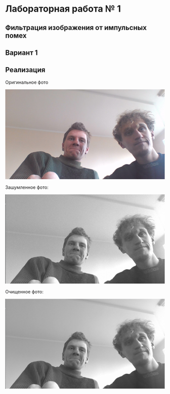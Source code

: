 # Лабораторная работа № 1

## Фильтрация изображения от импульсных помех

## Вариант 1

## Реализация

Оригинальное фото

![](doc/mama.jpg)

Зашумленное фото:

![](doc/noisy%20img.png)

Очищенное фото:

![](doc/filtered%20img.png)